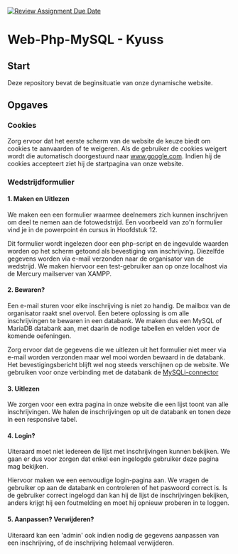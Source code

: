 [![Review Assignment Due Date](https://classroom.github.com/assets/deadline-readme-button-22041afd0340ce965d47ae6ef1cefeee28c7c493a6346c4f15d667ab976d596c.svg)](https://classroom.github.com/a/v7mJLV8s)
# Web-Php-MySQL - Kyuss

## Start

Deze repository bevat de beginsituatie van onze dynamische website.

## Opgaves

### Cookies

Zorg ervoor dat het eerste scherm van de website de keuze biedt om cookies te aanvaarden of te weigeren.
Als de gebruiker de cookies weigert wordt die automatisch doorgestuurd naar www.google.com.
Indien hij de cookies accepteert ziet hij de startpagina van onze website.

### Wedstrijdformulier

#### 1. Maken en Uitlezen

We maken een een formulier waarmee deelnemers zich kunnen inschrijven om deel te nemen aan de fotowedstrijd.
Een voorbeeld van zo'n formulier vind je in de powerpoint én cursus in Hoofdstuk 12.

Dit formulier wordt ingelezen door een php-script en de ingevulde waarden worden op het scherm getoond als bevestiging van inschrijving.
Diezelfde gegevens worden via e-mail verzonden naar de organisator van de wedstrijd. We maken hiervoor een test-gebruiker aan op onze localhost via de Mercury mailserver van XAMPP.

#### 2. Bewaren?

Een e-mail sturen voor elke inschrijving is niet zo handig. De mailbox van de organisator raakt snel overvol.
Een betere oplossing is om alle inschrijvingen te bewaren in een databank. We maken dus een MySQL of MariaDB databank aan, met daarin de nodige tabellen en velden voor de komende oefeningen.

Zorg ervoor dat de gegevens die we uitlezen uit het formulier niet meer via e-mail worden verzonden maar wel mooi worden bewaard in de databank. Het bevestigingsbericht blijft wel nog steeds verschijnen op de website.
We gebruiken voor onze verbinding met de databank de [MySQLi-connector](https://www.php.net/manual/en/book.mysqli.php)

#### 3. Uitlezen

We zorgen voor een extra pagina in onze website die een lijst toont van alle inschrijvingen. We halen de inschrijvingen op uit de databank en tonen deze in een responsive tabel.

#### 4. Login?

Uiteraard moet niet iedereen de lijst met inschrijvingen kunnen bekijken. We gaan er dus voor zorgen dat enkel een ingelogde gebruiker deze pagina mag bekijken.

Hiervoor maken we een eenvoudige login-pagina aan. We vragen de gebruiker op aan de databank en controleren of het paswoord correct is.
Is de gebruiker correct ingelogd dan kan hij de lijst de inschrijvingen bekijken, anders krijgt hij een foutmelding en moet hij opnieuw proberen in te loggen.

#### 5. Aanpassen? Verwijderen?

Uiteraard kan een 'admin' ook indien nodig de gegevens aanpassen van een inschrijving, of de inschrijving helemaal verwijderen.
